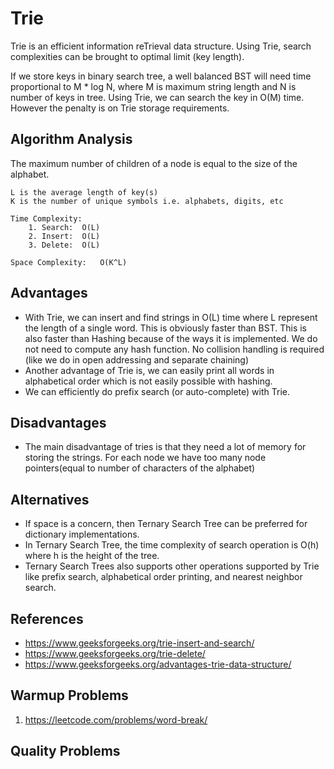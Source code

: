 # Trie
Trie is an efficient information reTrieval data structure. Using Trie, search complexities can be brought to optimal limit (key length). 

If we store keys in binary search tree, a well balanced BST will need time proportional to M * log N, where M is maximum string length and N is number of keys in tree. Using Trie, we can search the key in O(M) time. However the penalty is on Trie storage requirements.

## Algorithm Analysis
The maximum number of children of a node is equal to the size of the alphabet.
```
L is the average length of key(s)
K is the number of unique symbols i.e. alphabets, digits, etc

Time Complexity:   
    1. Search:  O(L)
    2. Insert:  O(L)
    3. Delete:  O(L)

Space Complexity:   O(K^L)
```

## Advantages
- With Trie, we can insert and find strings in O(L) time where L represent the length of a single word. This is obviously faster than BST. This is also faster than Hashing because of the ways it is implemented. We do not need to compute any hash function. No collision handling is required (like we do in open addressing and separate chaining)
- Another advantage of Trie is, we can easily print all words in alphabetical order which is not easily possible with hashing.
- We can efficiently do prefix search (or auto-complete) with Trie.

## Disadvantages
- The main disadvantage of tries is that they need a lot of memory for storing the strings. For each node we have too many node pointers(equal to number of characters of the alphabet)

## Alternatives
- If space is a concern, then Ternary Search Tree can be preferred for dictionary implementations.
- In Ternary Search Tree, the time complexity of search operation is O(h) where h is the height of the tree.
- Ternary Search Trees also supports other operations supported by Trie like prefix search, alphabetical order printing, and nearest neighbor search.

## References
- https://www.geeksforgeeks.org/trie-insert-and-search/
- https://www.geeksforgeeks.org/trie-delete/
- https://www.geeksforgeeks.org/advantages-trie-data-structure/

## Warmup Problems
1. https://leetcode.com/problems/word-break/

## Quality Problems